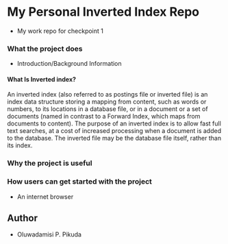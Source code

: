 # My Personal Inverted Index Repo
- My work repo for checkpoint 1

### What the project does
- Introduction/Background Information

#### What Is Inverted index?

An inverted index (also referred to as postings file or inverted file) is an index data structure storing a mapping from content, such as words or numbers, to its locations in a database file, or in a document or a set of documents (named in contrast to a Forward Index, which maps from documents to content). The purpose of an inverted index is to allow fast full text searches, at a cost of increased processing when a document is added to the database. The inverted file may be the database file itself, rather than its index.

<!-- - Features -->

### Why the project is useful



### How users can get started with the project
- An internet browser


## Author

- Oluwadamisi P. Pikuda